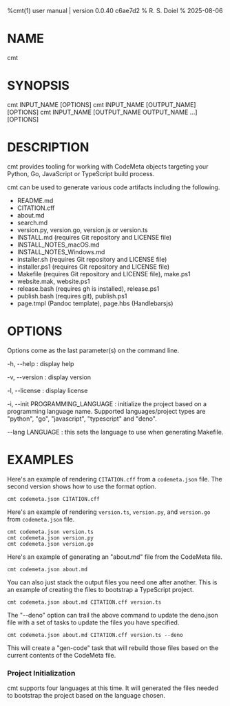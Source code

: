%cmt(1) user manual | version 0.0.40 c6ae7d2
% R. S. Doiel
% 2025-08-06

# NAME

cmt

# SYNOPSIS

cmt INPUT_NAME [OPTIONS]
cmt INPUT_NAME [OUTPUT_NAME] [OPTIONS]
cmt INPUT_NAME [OUTPUT_NAME OUTPUT_NAME ...] [OPTIONS]

# DESCRIPTION

cmt provides tooling for working with CodeMeta objects
targeting your Python, Go, JavaScript or TypeScript build process.

cmt can be used to generate various code artifacts including the following.

- README.md
- CITATION.cff
- about.md
- search.md
- version.py, version.go, version.js or version.ts
- INSTALL.md (requires Git repository and LICENSE file)
- INSTALL_NOTES_macOS.md
- INSTALL_NOTES_Windows.md
- installer.sh (requires Git repository and LICENSE file)
- installer.ps1 (requires Git repository and LICENSE file)
- Makefile (requires Git repository and LICENSE file), make.ps1
- website.mak, website.ps1
- release.bash (requires gh is installed), release.ps1
- publish.bash (requires git), publish.ps1
- page.tmpl (Pandoc template), page.hbs (Handlebarsjs)

# OPTIONS

Options come as the last parameter(s) on the command line.

-h, --help
: display help

-v, --version
: display version

-l, --license
: display license

-i, --init PROGRAMMING_LANGUAGE
: initialize the project based on a programming language name.
Supported languages/project types are "python", "go", "javascript",
"typescript" and "deno".

--lang LANGUAGE
: this sets the language to use when generating Makefile.

# EXAMPLES

Here's an example of rendering `CITATION.cff` from a `codemeta.json` file. The second version
shows how to use the format option.

~~~
cmt codemeta.json CITATION.cff
~~~

Here's an example of rendering `version.ts`, `version.py`, and `version.go` from `codemeta.json` file.

~~~
cmt codemeta.json version.ts
cmt codemeta.json version.py
cmt codemeta.json version.go
~~~

Here's an example of generating an "about.md" file from the CodeMeta file.

~~~
cmt codemeta.json about.md
~~~

You can also just stack the output files you need one after another.
This is an example of creating the files to bootstrap a TypeScript project.

~~~
cmt codemeta.json about.md CITATION.cff version.ts
~~~

The "--deno" option can trail the above command to update the deno.json file
with a set of tasks to update the files you have specified.

~~~
cmt codemeta.json about.md CITATION.cff version.ts --deno
~~~

This will create a "gen-code" task that will rebuild those files based on
the current contents of the CodeMeta file.

### Project Initialization

cmt supports four languages at this time. It will generated the
files needed to bootstrap the project based on the language chosen.


